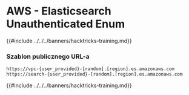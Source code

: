 # AWS - Elasticsearch Unauthenticated Enum

{{#include ../../../banners/hacktricks-training.md}}

### Szablon publicznego URL-a
```
https://vpc-{user_provided}-[random].[region].es.amazonaws.com
https://search-{user_provided}-[random].[region].es.amazonaws.com
```
{{#include ../../../banners/hacktricks-training.md}}
